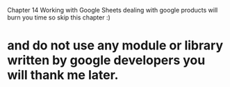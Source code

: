 Chapter 14 Working with Google Sheets
dealing with google products will burn you time so skip this chapter :)
# and do not use any module or library written by google developers you will thank me later.